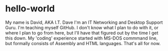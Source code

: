 # hello-world
My name is David, AKA I.T. Dave
I'm an IT Networking and Desktop Support Guru.
I'm teaching myself GitHub. I don't know what I plan to do with it, or where I plan to go from here, but I'll have that figured out by the time I get this down.
My 'coding' experience started with MS-DOS commmand line, but formally consists of Assembly and HTML languages.
That's all for now.
